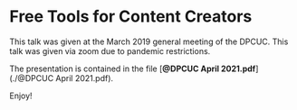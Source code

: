 # Free Tools for Content Creators

This talk was given at the March 2019 general meeting of the DPCUC. This
talk was given via zoom due to pandemic restrictions.

The presentation is contained in the file [**@DPCUC April 2021.pdf**](./@DPCUC April 2021.pdf).

Enjoy!
